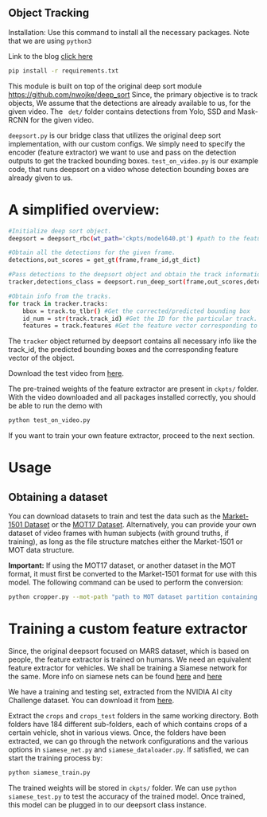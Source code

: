 ## Object Tracking
Installation: Use this command to install all the necessary packages. Note that we are using ```python3```

Link to the blog [click here](https://blog.nanonets.com/object-tracking-deepsort/)
```sh
pip install -r requirements.txt
```
This module is built on top of the original deep sort module https://github.com/nwojke/deep_sort
Since, the primary objective is to track objects, We assume that the detections are already available to us, for the given video. The   ``` det/``` folder contains detections from Yolo, SSD and Mask-RCNN for the given video.

```deepsort.py``` is our bridge class that utilizes the original deep sort implementation, with our custom configs. We simply need to specify the encoder (feature extractor) we want to use and pass on the detection outputs to get the tracked bounding boxes. 
```test_on_video.py``` is our example code, that runs deepsort on a video whose detection bounding boxes are already given to us. 

# A simplified overview:
```sh
#Initialize deep sort object.
deepsort = deepsort_rbc(wt_path='ckpts/model640.pt') #path to the feature extractor model.

#Obtain all the detections for the given frame.
detections,out_scores = get_gt(frame,frame_id,gt_dict)

#Pass detections to the deepsort object and obtain the track information.
tracker,detections_class = deepsort.run_deep_sort(frame,out_scores,detections)

#Obtain info from the tracks.
for track in tracker.tracks:
    bbox = track.to_tlbr() #Get the corrected/predicted bounding box
    id_num = str(track.track_id) #Get the ID for the particular track.
    features = track.features #Get the feature vector corresponding to the detection.
```
The ```tracker``` object returned by deepsort contains all necessary info like the track_id, the predicted bounding boxes and the corresponding feature vector of the object. 

Download the test video from [here](https://drive.google.com/open?id=1h2Wnb98tDVB6JlCDNQXCeZpG20x6AiZ2).

The pre-trained weights of the feature extractor are present in ```ckpts/``` folder.
With the video downloaded and all packages installed correctly, you should be able to run the demo with

```sh
python test_on_video.py
```
If you want to train your own feature extractor, proceed to the next section.

# Usage

## Obtaining a dataset

You can download datasets to train and test the data such as the [Market-1501 Dataset](http://zheng-lab.cecs.anu.edu.au/Project/project_reid.html) or the [MOT17 Dataset](https://motchallenge.net/data/MOT17/). Alternatively, you can provide your own dataset of video frames with human subjects (with ground truths, if training), as long as the file structure matches either the Market-1501 or MOT data structure.

__Important:__ If using the MOT17 dataset, or another dataset in the MOT format, it must first be converted to the Market-1501 format for use with this model. The following command can be used to perform the conversion:

```sh
python cropper.py --mot-path "path to MOT dataset partition containing directories of sequences"
```

# Training a custom feature extractor 
Since, the original deepsort focused on MARS dataset, which is based on people, the feature extractor is trained on humans. We need an equivalent feature extractor for vehicles. We shall be training a Siamese network for the same. More info on siamese nets can be found  [here](https://www.cs.cmu.edu/~rsalakhu/papers/oneshot1.pdf) and [here](https://towardsdatascience.com/lossless-triplet-loss-7e932f990b24)

We have a training and testing set, extracted from the NVIDIA AI city Challenge dataset. You can download it from [here](https://nanonets.s3-us-west-2.amazonaws.com/blogs/object-tracking-crops-data.tar.gz).
 
Extract the ```crops``` and ```crops_test``` folders in the same working directory. Both folders have 184 different sub-folders, each of which contains crops of a certain vehicle, shot in various views. 
Once, the folders have been extracted, we can go through the network configurations and the various options in ```siamese_net.py``` and ```siamese_dataloader.py```. If satisfied, we can start the training process by:
```sh 
python siamese_train.py
```
The trained weights will be stored in ```ckpts/``` folder. We can use ```python siamese_test.py``` to test the accuracy of the trained model. 
Once trained, this model can be plugged in to our deepsort class instance.
